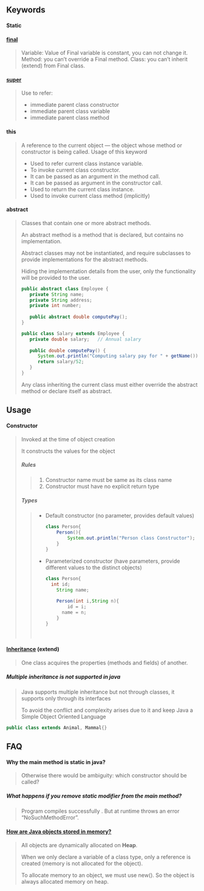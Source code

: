 ## Keywords

#### Static



#### [final](http://www.geeksforgeeks.org/final-keyword-java/)

> Variable: Value of Final variable is constant, you can not change it.
> Method: you can’t override a Final method.
> Class: you can’t inherit (extend) from Final class.



#### [super](http://www.geeksforgeeks.org/super-keyword/)

> Use to refer:
>
> * immediate parent class constructor
> * immediate parent class variable
> * immediate parent class method



#### this

> A reference to the current object — the object whose method or constructor is being called. 
> Usage of this keyword
>
> - Used to refer current class instance variable.
> - To invoke current class constructor.
> - It can be passed as an argument in the method call.
> - It can be passed as argument in the constructor call.
> - Used to return the current class instance.
> - Used to invoke current class method (implicitly)



#### abstract

> Classes that contain one or more abstract methods.
>
> An abstract method is a method that is declared, but contains no implementation.
>
> Abstract classes may not be instantiated, and require subclasses to provide implementations for the abstract methods.
>
> Hiding the implementation details from the user, only the functionality will be provided to the user.
>
> ```JAVA
> public abstract class Employee {
>    private String name;
>    private String address;
>    private int number;
>    
>    public abstract double computePay();
> }
>
> public class Salary extends Employee {
>    private double salary;   // Annual salary
>   
>    public double computePay() {
>       System.out.println("Computing salary pay for " + getName());
>       return salary/52;
>    }
> }
> ```
>
> Any class inheriting the current class must either override the abstract method or declare itself as abstract.



## Usage

#### Constructor

> Invoked at the time of object creation
>
> It constructs the values for the object
>
> ##### Rules
>
> > 1. Constructor name must be same as its class name
> > 2. Constructor must have no explicit return type
>
> ##### Types
>
> > * Default constructor (no parameter, provides default values)
> >
> >   ```java
> >   class Person{
> >       Person(){
> >           System.out.println("Person class Constructor");
> >       }
> >   }
> >   ```
> >
> > * Parameterized constructor (have parameters, provide different values to the distinct objects)
> >
> >   ```java
> >   class Person{
> >   	int id;  
> >       String name;
> >     
> >       Person(int i,String n){
> >           id = i;  
> >       	name = n;
> >       }
> >   }
> >   ```
> >
> >   ​



#### [Inheritance](https://www.tutorialspoint.com/java/java_inheritance.htm) (extend)

> One class acquires the properties (methods and fields) of another.

##### Multiple inheritance is not supported in java

> Java supports multiple inheritance but not through classes, it supports only through its interfaces
>
> To avoid the conflict and complexity arises due to it and keep Java a Simple Object Oriented Language

```JAVA
public class extends Animal, Mammal{} 
```



## FAQ

#### Why the main method is static in java?

> Otherwise there would be ambiguity: which constructor should be called?

##### **What happens if you remove static modifier from the main method?**

> Program compiles successfully . But at runtime throws an error “NoSuchMethodError”.



#### [How are Java objects stored in memory?](http://www.geeksforgeeks.org/g-fact-46/)

> All objects are dynamically allocated on **Heap**. 
>
> When we only declare a variable of a class type, only a reference is created (memory is not allocated for the object). 
>
> To allocate memory to an object, we must use new(). So the object is always allocated memory on heap.